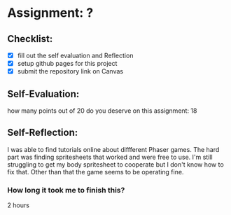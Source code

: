 # Assignment: ?

## Checklist:
- [x] fill out the self evaluation and Reflection
- [x] setup github pages for this project
- [x] submit the repository link on Canvas

## Self-Evaluation:

how many points out of 20 do you deserve on this assignment: 18

## Self-Reflection:
I was able to find tutorials online about diffferent Phaser games. The hard part was finding spritesheets that worked and were free to use. I'm still struggling to get my body spritesheet to cooperate but I don't know how to fix that. Other than that the game seems to be operating fine. 

### How long it took me to finish this?

2 hours 
